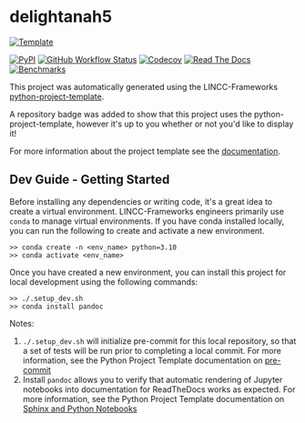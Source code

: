 
# delightanah5

[![Template](https://img.shields.io/badge/Template-LINCC%20Frameworks%20Python%20Project%20Template-brightgreen)](https://lincc-ppt.readthedocs.io/en/latest/)

[![PyPI](https://img.shields.io/pypi/v/delightanah5?color=blue&logo=pypi&logoColor=white)](https://pypi.org/project/delightanah5/)
[![GitHub Workflow Status](https://img.shields.io/github/actions/workflow/status/LSSTDESC/delightanah5/smoke-test.yml)](https://github.com/LSSTDESC/delightanah5/actions/workflows/smoke-test.yml)
[![Codecov](https://codecov.io/gh/LSSTDESC/delightanah5/branch/main/graph/badge.svg)](https://codecov.io/gh/LSSTDESC/delightanah5)
[![Read The Docs](https://img.shields.io/readthedocs/delightanah5)](https://delightanah5.readthedocs.io/)
[![Benchmarks](https://img.shields.io/github/actions/workflow/status/LSSTDESC/delightanah5/asv-main.yml?label=benchmarks)](https://LSSTDESC.github.io/delightanah5/)

This project was automatically generated using the LINCC-Frameworks 
[python-project-template](https://github.com/lincc-frameworks/python-project-template).

A repository badge was added to show that this project uses the python-project-template, however it's up to
you whether or not you'd like to display it!

For more information about the project template see the 
[documentation](https://lincc-ppt.readthedocs.io/en/latest/).

## Dev Guide - Getting Started

Before installing any dependencies or writing code, it's a great idea to create a
virtual environment. LINCC-Frameworks engineers primarily use `conda` to manage virtual
environments. If you have conda installed locally, you can run the following to
create and activate a new environment.

```
>> conda create -n <env_name> python=3.10
>> conda activate <env_name>
```

Once you have created a new environment, you can install this project for local
development using the following commands:

```
>> ./.setup_dev.sh
>> conda install pandoc
```

Notes:
1. `./.setup_dev.sh` will initialize pre-commit for this local repository, so
   that a set of tests will be run prior to completing a local commit. For more
   information, see the Python Project Template documentation on 
   [pre-commit](https://lincc-ppt.readthedocs.io/en/latest/practices/precommit.html)
2. Install `pandoc` allows you to verify that automatic rendering of Jupyter notebooks
   into documentation for ReadTheDocs works as expected. For more information, see
   the Python Project Template documentation on
   [Sphinx and Python Notebooks](https://lincc-ppt.readthedocs.io/en/latest/practices/sphinx.html#python-notebooks)
